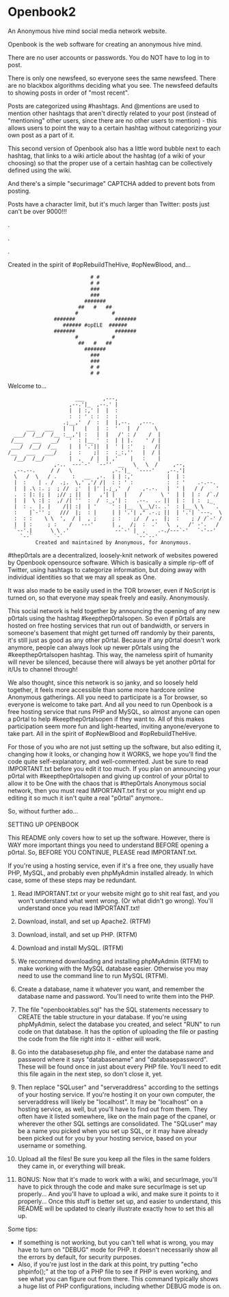 # Openbook2

An Anonymous hive mind social media network website.


Openbook is the web software for creating an anonymous hive mind.

There are no user accounts or passwords. You do NOT have to log in to post.

There is only one newsfeed, so everyone sees the same newsfeed. There are no blackbox algorithms deciding what you see. The newsfeed defaults to showing posts in order of "most recent".

Posts are categorized using #hashtags. And @mentions are used to mention other hashtags that aren't directly related to your post (instead of "mentioning" other users, since there are no other users to mention) - this allows users to point the way to a certain hashtag without categorizing your own post as a part of it.

This second version of Openbook also has a little word bubble next to each hashtag, that links to a wiki article about the hashtag (of a wiki of your choosing) so that the proper use of a certain hashtag can be collectively defined using the wiki.

And there's a simple "securimage" CAPTCHA added to prevent bots from posting.

Posts have a character limit, but it's much larger than Twitter: posts just can't be over 9000!!!

.

.

.

Created in the spirit of #opRebuildTheHive, #opNewBlood, and...












                               # #
                               # #
                               ###
                               ###
                             #######
                           ##   #   ##
                          #           #
                   #######             #######
                      ###### #opELE  ######
                   #######             #######
                          #           #
                           ##   #   ##
                             #######
                               ###
                               ###
                               # #
                               # #









Welcome to...

                          ___      ,---,
                        ,--.'|_  ,--.' |
                        |  | :,' |  |  :
                        :  : ' : :  :  :
                      .;__,'  /  :  |  |,--.   ,---. 
          ___   ___   |  |   |   |  :  '   |  /     \ 
      ___/  /__/  /__ :__,'| :   |  |   /' : /    /  |
     /___   ___   __/   '  : |__ '  :  | | |.    ' / |
     ___/  /__/  /__    |  | '.'||  |  ' | :'   ;   /|
    /__   ___   ___/    ;  :    ;|  :  :_:,''   |  / |
      /__/  /__/        |  ,   / |  | ,'    |   :    |
                   ,-..  ---`-'  `--''  __   \   \  /     ,--, 
      ,--.--.     / /   \             ,-.'|_  `----'    ,--.'|            
      \   /  \   / .     :   __  ,-.  | | :,'           |  | :            
      |  :    | . /  .;.  \,' ,'/ /|  : : ' :           :  : '    .-.--.  
      |  | .\ :. ;  ; //  ;'  | |' |.;_,'  /    ,-.-.   |  ' |   / /    ' 
      .  : |: |; |  ;// ; ||  |   ,'| |   |    /      \ '  | |  | :  /`./ 
      |  |  \ :| :  ,/ /| ''  :  /  :_,'| :   .--.  .. ||  | :  | :  ;_   
      |  : .  |. |    /|| :|  | '     ' : |__  \__\/:. .'  : |__ \ \   `.  
      :    |`-'' ;   ///  |;  : |     | | '.'| ," .-.; ||  | '.'| `---.  \ 
      :  : :    \ \  ',  / |  , ;     ; :    ;/  / ,.  |;  :    ; / /`-' / 
      |  | :     ; :    /   ---'      | ,   /;  :  .'   \  ,   /' -'.   / 
      `--'.|      \ \ .'               --`-' |  ,    .-./---`-'   `-'--'  
        `--`       `-`                        `--`--'                     
             Created and maintained by Anonymous, for Anonymous.


#thep0rtals are a decentralized, loosely-knit network of websites
powered by Openbook opensource software. Which is basically a simple
rip-off of Twitter, using hashtags to categorize information, but doing
away with individual identities so that we may all speak as One.

It was also made to be easily used in the TOR browser, even if NoScript
is turned on, so that everyone may speak freely and easily. Anonymously.

This social network is held together by announcing the opening of any
new p0rtals using the hashtag #keepthep0rtalsopen. So even if p0rtals
are hosted on free hosting services that run out of bandwidth, or
servers in someone's basement that might get turned off randomly by
their parents, it's still just as good as any other p0rtal. Because if
any p0rtal doesn't work anymore, people can always look up newer p0rtals
using the #keepthep0rtalsopen hashtag. This way, the nameless spirit of
humanity will never be silenced, because there will always be yet
another p0rtal for it/Us to channel through!

We also thought, since this network is so janky, and so loosely held
together, it feels more accessible than some more hardcore online
Anonymous gatherings. All you need to participate is a Tor browser, so
everyone is welcome to take part. And all you need to run Openbook is a
free hosting service that runs PHP and MySQL, so almost anyone can open
a p0rtal to help #keepthep0rtalsopen if they want to. All of this makes
participation seem more fun and light-hearted, inviting anyone/everyone
to take part. All in the spirit of #opNewBlood and #opRebuildTheHive.

For those of you who are not just setting up the software, but also
editing it, changing how it looks, or changing how it WORKS, we hope
you'll find the code quite self-explanatory, and well-commented. Just be
sure to read IMPORTANT.txt before you edit it too much. If you plan on
announcing your p0rtal with #keepthep0rtalsopen and giving up control of
your p0rtal to allow it to be One with the chaos that is #thep0rtals
Anonymous social network, then you must read IMPORTANT.txt first or you
might end up editing it so much it isn't quite a real "p0rtal" anymore..

So, without further ado...



SETTING UP OPENBOOK

This README only covers how to set up the software. However, there is
WAY more important things you need to understand BEFORE opening a
p0rtal. So, BEFORE YOU CONTINUE, PLEASE read IMPORTANT.txt.

If you're using a hosting service, even if it's a free one, they
usually have PHP, MySQL, and probably even phpMyAdmin installed already.
In which case, some of these steps may be redundant.

1. Read IMPORTANT.txt or your website might go to shit real fast, and
   you won't understand what went wrong. (Or what didn't go wrong).
   You'll understand once you read IMPORTANT.txt!
2. Download, install, and set up Apache2. (RTFM)
3. Download, install, and set up PHP. (RTFM)
4. Download and install MySQL. (RTFM)
5. We recommend downloading and installing phpMyAdmin (RTFM) to make
   working with the MySQL database easier. Otherwise you may need to use
   the command line to run MySQL (RTFM).
6. Create a database, name it whatever you want, and remember the
   database name and password. You'll need to write them into the PHP.
7. The file "openbooktables.sql" has the SQL statements necessary to
   CREATE the table structure in your database. If you're using
   phpMyAdmin, select the database you created, and select "RUN" to run
   code on that database. It has the option of uploading the file or
   pasting the code from the file right into it - either will work.
8. Go into the databasesetup.php file, and enter the database name and
   password where it says "databasename" and "databasepassword". These
   will be found once in just about every PHP file. You'll need to edit
   this file again in the next step, so don't close it, yet.
9. Then replace "SQLuser" and "serveraddress" according to the settings
   of your hosting service. If you're hosting it on your own computer,
   the serveraddress will likely be "localhost". It may be "localhost"
   on a hosting service, as well, but you'll have to find out from them.
   They often have it listed somewhere, like on the main page of the
   cpanel, or wherever the other SQL settings are consolidated. The
   "SQLuser" may be a name you picked when you set up SQL, or it may
   have already been picked out for you by your hosting service, based
   on your username or something.
10. Upload all the files! Be sure you keep all the files in the same
    folders they came in, or everything will break.

11. BONUS: Now that it's made to work with a wiki, and securImage, you'll
have to pick through the code and make sure securImage is set up properly...
And you'll have to upload a wiki, and make sure it points to it properly...
Once this stuff is better set up, and easier to understand, this README
will be updated to clearly illustrate exactly how to set this all up.

Some tips:
- If something is not working, but you can't tell what is wrong, you
   may have to turn on "DEBUG" mode for PHP. It doesn't necessarily show
   all the errors by default, for security purposes.
- Also, if you're just lost in the dark at this point, try putting
   "echo phpinfo();" at the top of a PHP file to see if PHP is
   even working, and see what you can figure out from there. This
   command typically shows a huge list of PHP configurations, including
   whether DEBUG mode is on.
